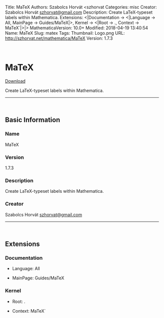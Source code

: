 Title: MaTeX
Authors: Szabolcs Horvát <szhorvat
Categories: misc
Creator: Szabolcs Horvát <szhorvat@gmail.com>
Description: Create LaTeX-typeset labels within Mathematica.
Extensions: <|Documentation -> <|Language -> All, MainPage -> Guides/MaTeX|>, Kernel -> <|Root -> ., Context -> MaTeX`|>|>
MathematicaVersion: 10.0+
Modified: 2018-04-19 13:40:54
Name: MaTeX
Slug: matex
Tags: 
Thumbnail: Logo.png
URL: http://szhorvat.net/mathematica/MaTeX
Version: 1.7.3

<a id="matex" style="width:0;height:0;margin:0;padding:0;">&zwnj;</a>

# MaTeX

[Download](Paclets/MaTeX-1.7.3.paclet)

Create LaTeX-typeset labels within Mathematica.

---

<a id="basic-information" style="width:0;height:0;margin:0;padding:0;">&zwnj;</a>

## Basic Information

### Name

MaTeX

### Version

1.7.3

### Description

Create LaTeX-typeset labels within Mathematica.

### Creator

Szabolcs Horvát <szhorvat@gmail.com>

---

<a id="extensions" style="width:0;height:0;margin:0;padding:0;">&zwnj;</a>

## Extensions

### Documentation

* Language: All

* MainPage: Guides/MaTeX

### Kernel

* Root: .

* Context: MaTeX`